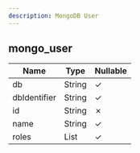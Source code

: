 ```yaml
---
description: MongoDB User
---
```

mongo_user
----------

| **Name**     | **Type**  | **Nullable** |
| ------------ | --------- | ------------ |
| db           | String    | &check;      |
| dbIdentifier | String    | &check;      |
| id           | String    | &cross;      |
| name         | String    | &check;      |
| roles        | List<Map> | &check;      |
